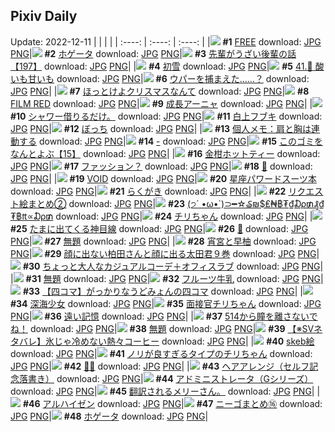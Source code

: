 ## Pixiv Daily
Update: 2022-12-11
|      |      |      |
| :----: | :----: | :----: |
|![](https://pixiv.microyu.workers.dev/c/240x480/img-master/img/2022/12/09/00/00/10/103449092_p0_master1200.jpg) **#1** [FREE](https://www.pixiv.net/artworks/103449092) download: [JPG](https://pixiv.microyu.workers.dev/img-original/img/2022/12/09/00/00/10/103449092_p0.jpg) [PNG](https://pixiv.microyu.workers.dev/img-original/img/2022/12/09/00/00/10/103449092_p0.png)|![](https://pixiv.microyu.workers.dev/c/240x480/img-master/img/2022/12/09/01/01/03/103450979_p0_master1200.jpg) **#2** [ホゲータ](https://www.pixiv.net/artworks/103450979) download: [JPG](https://pixiv.microyu.workers.dev/img-original/img/2022/12/09/01/01/03/103450979_p0.jpg) [PNG](https://pixiv.microyu.workers.dev/img-original/img/2022/12/09/01/01/03/103450979_p0.png)|![](https://pixiv.microyu.workers.dev/c/240x480/img-master/img/2022/12/09/19/02/30/103465749_p0_master1200.jpg) **#3** [先輩がうざい後輩の話【197】](https://www.pixiv.net/artworks/103465749) download: [JPG](https://pixiv.microyu.workers.dev/img-original/img/2022/12/09/19/02/30/103465749_p0.jpg) [PNG](https://pixiv.microyu.workers.dev/img-original/img/2022/12/09/19/02/30/103465749_p0.png)|
|![](https://pixiv.microyu.workers.dev/c/240x480/img-master/img/2022/12/09/00/00/05/103449051_p0_master1200.jpg) **#4** [初雪](https://www.pixiv.net/artworks/103449051) download: [JPG](https://pixiv.microyu.workers.dev/img-original/img/2022/12/09/00/00/05/103449051_p0.jpg) [PNG](https://pixiv.microyu.workers.dev/img-original/img/2022/12/09/00/00/05/103449051_p0.png)|![](https://pixiv.microyu.workers.dev/c/240x480/img-master/img/2022/12/09/00/00/15/103449133_p0_master1200.jpg) **#5** [41.🔮 酸いも甘いも](https://www.pixiv.net/artworks/103449133) download: [JPG](https://pixiv.microyu.workers.dev/img-original/img/2022/12/09/00/00/15/103449133_p0.jpg) [PNG](https://pixiv.microyu.workers.dev/img-original/img/2022/12/09/00/00/15/103449133_p0.png)|![](https://pixiv.microyu.workers.dev/c/240x480/img-master/img/2022/12/10/00/14/49/103475499_p0_master1200.jpg) **#6** [ウパーを捕まえた……？](https://www.pixiv.net/artworks/103475499) download: [JPG](https://pixiv.microyu.workers.dev/img-original/img/2022/12/10/00/14/49/103475499_p0.jpg) [PNG](https://pixiv.microyu.workers.dev/img-original/img/2022/12/10/00/14/49/103475499_p0.png)|
|![](https://pixiv.microyu.workers.dev/c/240x480/img-master/img/2022/12/09/07/30/01/103455756_p0_master1200.jpg) **#7** [ほっとけよクリスマスなんて](https://www.pixiv.net/artworks/103455756) download: [JPG](https://pixiv.microyu.workers.dev/img-original/img/2022/12/09/07/30/01/103455756_p0.jpg) [PNG](https://pixiv.microyu.workers.dev/img-original/img/2022/12/09/07/30/01/103455756_p0.png)|![](https://pixiv.microyu.workers.dev/c/240x480/img-master/img/2022/12/09/13/43/23/103460203_p0_master1200.jpg) **#8** [FILM RED](https://www.pixiv.net/artworks/103460203) download: [JPG](https://pixiv.microyu.workers.dev/img-original/img/2022/12/09/13/43/23/103460203_p0.jpg) [PNG](https://pixiv.microyu.workers.dev/img-original/img/2022/12/09/13/43/23/103460203_p0.png)|![](https://pixiv.microyu.workers.dev/c/240x480/img-master/img/2022/12/09/02/42/50/103452887_p0_master1200.jpg) **#9** [成長アーニャ](https://www.pixiv.net/artworks/103452887) download: [JPG](https://pixiv.microyu.workers.dev/img-original/img/2022/12/09/02/42/50/103452887_p0.jpg) [PNG](https://pixiv.microyu.workers.dev/img-original/img/2022/12/09/02/42/50/103452887_p0.png)|
|![](https://pixiv.microyu.workers.dev/c/240x480/img-master/img/2022/12/09/09/48/11/103457142_p0_master1200.jpg) **#10** [シャワー借りるだけ。](https://www.pixiv.net/artworks/103457142) download: [JPG](https://pixiv.microyu.workers.dev/img-original/img/2022/12/09/09/48/11/103457142_p0.jpg) [PNG](https://pixiv.microyu.workers.dev/img-original/img/2022/12/09/09/48/11/103457142_p0.png)|![](https://pixiv.microyu.workers.dev/c/240x480/img-master/img/2022/12/09/00/24/18/103449182_p0_master1200.jpg) **#11** [白上フブキ](https://www.pixiv.net/artworks/103449182) download: [JPG](https://pixiv.microyu.workers.dev/img-original/img/2022/12/09/00/24/18/103449182_p0.jpg) [PNG](https://pixiv.microyu.workers.dev/img-original/img/2022/12/09/00/24/18/103449182_p0.png)|![](https://pixiv.microyu.workers.dev/c/240x480/img-master/img/2022/12/09/01/55/32/103452146_p0_master1200.jpg) **#12** [ぼっち](https://www.pixiv.net/artworks/103452146) download: [JPG](https://pixiv.microyu.workers.dev/img-original/img/2022/12/09/01/55/32/103452146_p0.jpg) [PNG](https://pixiv.microyu.workers.dev/img-original/img/2022/12/09/01/55/32/103452146_p0.png)|
|![](https://pixiv.microyu.workers.dev/c/240x480/img-master/img/2022/12/10/08/00/02/103482151_p0_master1200.jpg) **#13** [個人メモ：肩と胸は連動する](https://www.pixiv.net/artworks/103482151) download: [JPG](https://pixiv.microyu.workers.dev/img-original/img/2022/12/10/08/00/02/103482151_p0.jpg) [PNG](https://pixiv.microyu.workers.dev/img-original/img/2022/12/10/08/00/02/103482151_p0.png)|![](https://pixiv.microyu.workers.dev/c/240x480/img-master/img/2022/12/10/00/00/15/103474796_p0_master1200.jpg) **#14** [-](https://www.pixiv.net/artworks/103474796) download: [JPG](https://pixiv.microyu.workers.dev/img-original/img/2022/12/10/00/00/15/103474796_p0.jpg) [PNG](https://pixiv.microyu.workers.dev/img-original/img/2022/12/10/00/00/15/103474796_p0.png)|![](https://pixiv.microyu.workers.dev/c/240x480/img-master/img/2022/12/10/12/38/47/103486333_p0_master1200.jpg) **#15** [このゴミをなんとよぶ【15】](https://www.pixiv.net/artworks/103486333) download: [JPG](https://pixiv.microyu.workers.dev/img-original/img/2022/12/10/12/38/47/103486333_p0.jpg) [PNG](https://pixiv.microyu.workers.dev/img-original/img/2022/12/10/12/38/47/103486333_p0.png)|
|![](https://pixiv.microyu.workers.dev/c/240x480/img-master/img/2022/12/09/20/30/02/103468126_p0_master1200.jpg) **#16** [金柑ホットティー](https://www.pixiv.net/artworks/103468126) download: [JPG](https://pixiv.microyu.workers.dev/img-original/img/2022/12/09/20/30/02/103468126_p0.jpg) [PNG](https://pixiv.microyu.workers.dev/img-original/img/2022/12/09/20/30/02/103468126_p0.png)|![](https://pixiv.microyu.workers.dev/c/240x480/img-master/img/2022/12/09/18/56/23/103465531_p0_master1200.jpg) **#17** [ファッション？](https://www.pixiv.net/artworks/103465531) download: [JPG](https://pixiv.microyu.workers.dev/img-original/img/2022/12/09/18/56/23/103465531_p0.jpg) [PNG](https://pixiv.microyu.workers.dev/img-original/img/2022/12/09/18/56/23/103465531_p0.png)|![](https://pixiv.microyu.workers.dev/c/240x480/img-master/img/2022/12/09/15/24/08/103461688_p0_master1200.jpg) **#18** [🍑](https://www.pixiv.net/artworks/103461688) download: [JPG](https://pixiv.microyu.workers.dev/img-original/img/2022/12/09/15/24/08/103461688_p0.jpg) [PNG](https://pixiv.microyu.workers.dev/img-original/img/2022/12/09/15/24/08/103461688_p0.png)|
|![](https://pixiv.microyu.workers.dev/c/240x480/img-master/img/2022/12/10/19/30/01/103495265_p0_master1200.jpg) **#19** [VOID](https://www.pixiv.net/artworks/103495265) download: [JPG](https://pixiv.microyu.workers.dev/img-original/img/2022/12/10/19/30/01/103495265_p0.jpg) [PNG](https://pixiv.microyu.workers.dev/img-original/img/2022/12/10/19/30/01/103495265_p0.png)|![](https://pixiv.microyu.workers.dev/c/240x480/img-master/img/2022/12/09/00/00/12/103449116_p0_master1200.jpg) **#20** [星座パワードスーツ本](https://www.pixiv.net/artworks/103449116) download: [JPG](https://pixiv.microyu.workers.dev/img-original/img/2022/12/09/00/00/12/103449116_p0.jpg) [PNG](https://pixiv.microyu.workers.dev/img-original/img/2022/12/09/00/00/12/103449116_p0.png)|![](https://pixiv.microyu.workers.dev/c/240x480/img-master/img/2022/12/09/00/00/03/103449030_p0_master1200.jpg) **#21** [らくがき](https://www.pixiv.net/artworks/103449030) download: [JPG](https://pixiv.microyu.workers.dev/img-original/img/2022/12/09/00/00/03/103449030_p0.jpg) [PNG](https://pixiv.microyu.workers.dev/img-original/img/2022/12/09/00/00/03/103449030_p0.png)|
|![](https://pixiv.microyu.workers.dev/c/240x480/img-master/img/2022/12/09/13/21/48/103459872_p0_master1200.jpg) **#22** [リクエスト絵まとめ②](https://www.pixiv.net/artworks/103459872) download: [JPG](https://pixiv.microyu.workers.dev/img-original/img/2022/12/09/13/21/48/103459872_p0.jpg) [PNG](https://pixiv.microyu.workers.dev/img-original/img/2022/12/09/13/21/48/103459872_p0.png)|![](https://pixiv.microyu.workers.dev/c/240x480/img-master/img/2022/12/09/00/05/38/103449401_p0_master1200.jpg) **#23** [(੭´ •ω•`)⊃━☆₷₪$₤₦฿₮₫₯₥₰₫₮฿₶∝₯₥](https://www.pixiv.net/artworks/103449401) download: [JPG](https://pixiv.microyu.workers.dev/img-original/img/2022/12/09/00/05/38/103449401_p0.jpg) [PNG](https://pixiv.microyu.workers.dev/img-original/img/2022/12/09/00/05/38/103449401_p0.png)|![](https://pixiv.microyu.workers.dev/c/240x480/img-master/img/2022/12/09/08/08/38/103456140_p0_master1200.jpg) **#24** [チリちゃん](https://www.pixiv.net/artworks/103456140) download: [JPG](https://pixiv.microyu.workers.dev/img-original/img/2022/12/09/08/08/38/103456140_p0.jpg) [PNG](https://pixiv.microyu.workers.dev/img-original/img/2022/12/09/08/08/38/103456140_p0.png)|
|![](https://pixiv.microyu.workers.dev/c/240x480/img-master/img/2022/12/09/00/01/32/103449264_p0_master1200.jpg) **#25** [たまに出てくる神目線](https://www.pixiv.net/artworks/103449264) download: [JPG](https://pixiv.microyu.workers.dev/img-original/img/2022/12/09/00/01/32/103449264_p0.jpg) [PNG](https://pixiv.microyu.workers.dev/img-original/img/2022/12/09/00/01/32/103449264_p0.png)|![](https://pixiv.microyu.workers.dev/c/240x480/img-master/img/2022/12/09/00/00/11/103449101_p0_master1200.jpg) **#26** [🐩](https://www.pixiv.net/artworks/103449101) download: [JPG](https://pixiv.microyu.workers.dev/img-original/img/2022/12/09/00/00/11/103449101_p0.jpg) [PNG](https://pixiv.microyu.workers.dev/img-original/img/2022/12/09/00/00/11/103449101_p0.png)|![](https://pixiv.microyu.workers.dev/c/240x480/img-master/img/2022/12/09/00/00/12/103449111_p0_master1200.jpg) **#27** [無題](https://www.pixiv.net/artworks/103449111) download: [JPG](https://pixiv.microyu.workers.dev/img-original/img/2022/12/09/00/00/12/103449111_p0.jpg) [PNG](https://pixiv.microyu.workers.dev/img-original/img/2022/12/09/00/00/12/103449111_p0.png)|
|![](https://pixiv.microyu.workers.dev/c/240x480/img-master/img/2022/12/09/01/28/26/103451604_p0_master1200.jpg) **#28** [宵宮と早柚](https://www.pixiv.net/artworks/103451604) download: [JPG](https://pixiv.microyu.workers.dev/img-original/img/2022/12/09/01/28/26/103451604_p0.jpg) [PNG](https://pixiv.microyu.workers.dev/img-original/img/2022/12/09/01/28/26/103451604_p0.png)|![](https://pixiv.microyu.workers.dev/c/240x480/img-master/img/2022/12/09/16/49/04/103462900_p0_master1200.jpg) **#29** [顔に出ない柏田さんと顔に出る太田君９巻](https://www.pixiv.net/artworks/103462900) download: [JPG](https://pixiv.microyu.workers.dev/img-original/img/2022/12/09/16/49/04/103462900_p0.jpg) [PNG](https://pixiv.microyu.workers.dev/img-original/img/2022/12/09/16/49/04/103462900_p0.png)|![](https://pixiv.microyu.workers.dev/c/240x480/img-master/img/2022/12/09/13/11/08/103459744_p0_master1200.jpg) **#30** [ちょっと大人なカジュアルコーデ＋オフィスラブ](https://www.pixiv.net/artworks/103459744) download: [JPG](https://pixiv.microyu.workers.dev/img-original/img/2022/12/09/13/11/08/103459744_p0.jpg) [PNG](https://pixiv.microyu.workers.dev/img-original/img/2022/12/09/13/11/08/103459744_p0.png)|
|![](https://pixiv.microyu.workers.dev/c/240x480/img-master/img/2022/12/09/21/28/49/103469848_p0_master1200.jpg) **#31** [無題](https://www.pixiv.net/artworks/103469848) download: [JPG](https://pixiv.microyu.workers.dev/img-original/img/2022/12/09/21/28/49/103469848_p0.jpg) [PNG](https://pixiv.microyu.workers.dev/img-original/img/2022/12/09/21/28/49/103469848_p0.png)|![](https://pixiv.microyu.workers.dev/c/240x480/img-master/img/2022/12/10/22/15/50/103500377_p0_master1200.jpg) **#32** [フルーツ牛乳](https://www.pixiv.net/artworks/103500377) download: [JPG](https://pixiv.microyu.workers.dev/img-original/img/2022/12/10/22/15/50/103500377_p0.jpg) [PNG](https://pixiv.microyu.workers.dev/img-original/img/2022/12/10/22/15/50/103500377_p0.png)|![](https://pixiv.microyu.workers.dev/c/240x480/img-master/img/2022/12/09/19/23/55/103466255_p0_master1200.jpg) **#33** [【四コマ】がっかりなうどみょんの四コマ](https://www.pixiv.net/artworks/103466255) download: [JPG](https://pixiv.microyu.workers.dev/img-original/img/2022/12/09/19/23/55/103466255_p0.jpg) [PNG](https://pixiv.microyu.workers.dev/img-original/img/2022/12/09/19/23/55/103466255_p0.png)|
|![](https://pixiv.microyu.workers.dev/c/240x480/img-master/img/2022/12/09/17/09/04/103463248_p0_master1200.jpg) **#34** [深海少女](https://www.pixiv.net/artworks/103463248) download: [JPG](https://pixiv.microyu.workers.dev/img-original/img/2022/12/09/17/09/04/103463248_p0.jpg) [PNG](https://pixiv.microyu.workers.dev/img-original/img/2022/12/09/17/09/04/103463248_p0.png)|![](https://pixiv.microyu.workers.dev/c/240x480/img-master/img/2022/12/09/18/02/29/103464342_p0_master1200.jpg) **#35** [面接官チリちゃん](https://www.pixiv.net/artworks/103464342) download: [JPG](https://pixiv.microyu.workers.dev/img-original/img/2022/12/09/18/02/29/103464342_p0.jpg) [PNG](https://pixiv.microyu.workers.dev/img-original/img/2022/12/09/18/02/29/103464342_p0.png)|![](https://pixiv.microyu.workers.dev/c/240x480/img-master/img/2022/12/09/00/00/03/103449029_p0_master1200.jpg) **#36** [遠い記憶](https://www.pixiv.net/artworks/103449029) download: [JPG](https://pixiv.microyu.workers.dev/img-original/img/2022/12/09/00/00/03/103449029_p0.jpg) [PNG](https://pixiv.microyu.workers.dev/img-original/img/2022/12/09/00/00/03/103449029_p0.png)|
|![](https://pixiv.microyu.workers.dev/c/240x480/img-master/img/2022/12/10/00/00/29/103474888_p0_master1200.jpg) **#37** [514から瞳を離さないでね！](https://www.pixiv.net/artworks/103474888) download: [JPG](https://pixiv.microyu.workers.dev/img-original/img/2022/12/10/00/00/29/103474888_p0.jpg) [PNG](https://pixiv.microyu.workers.dev/img-original/img/2022/12/10/00/00/29/103474888_p0.png)|![](https://pixiv.microyu.workers.dev/c/240x480/img-master/img/2022/12/09/00/33/06/103450261_p0_master1200.jpg) **#38** [無題](https://www.pixiv.net/artworks/103450261) download: [JPG](https://pixiv.microyu.workers.dev/img-original/img/2022/12/09/00/33/06/103450261_p0.jpg) [PNG](https://pixiv.microyu.workers.dev/img-original/img/2022/12/09/00/33/06/103450261_p0.png)|![](https://pixiv.microyu.workers.dev/c/240x480/img-master/img/2022/12/10/20/25/33/103496929_p0_master1200.jpg) **#39** [【※SVネタバレ】氷じゃ冷めない熱々コーヒー](https://www.pixiv.net/artworks/103496929) download: [JPG](https://pixiv.microyu.workers.dev/img-original/img/2022/12/10/20/25/33/103496929_p0.jpg) [PNG](https://pixiv.microyu.workers.dev/img-original/img/2022/12/10/20/25/33/103496929_p0.png)|
|![](https://pixiv.microyu.workers.dev/c/240x480/img-master/img/2022/12/09/23/35/10/103473925_p0_master1200.jpg) **#40** [skeb絵](https://www.pixiv.net/artworks/103473925) download: [JPG](https://pixiv.microyu.workers.dev/img-original/img/2022/12/09/23/35/10/103473925_p0.jpg) [PNG](https://pixiv.microyu.workers.dev/img-original/img/2022/12/09/23/35/10/103473925_p0.png)|![](https://pixiv.microyu.workers.dev/c/240x480/img-master/img/2022/12/10/03/40/40/103479594_p0_master1200.jpg) **#41** [ノリが良すぎるタイプのチリちゃん](https://www.pixiv.net/artworks/103479594) download: [JPG](https://pixiv.microyu.workers.dev/img-original/img/2022/12/10/03/40/40/103479594_p0.jpg) [PNG](https://pixiv.microyu.workers.dev/img-original/img/2022/12/10/03/40/40/103479594_p0.png)|![](https://pixiv.microyu.workers.dev/c/240x480/img-master/img/2022/12/10/00/00/02/103474689_p0_master1200.jpg) **#42** [🔪🌹](https://www.pixiv.net/artworks/103474689) download: [JPG](https://pixiv.microyu.workers.dev/img-original/img/2022/12/10/00/00/02/103474689_p0.jpg) [PNG](https://pixiv.microyu.workers.dev/img-original/img/2022/12/10/00/00/02/103474689_p0.png)|
|![](https://pixiv.microyu.workers.dev/c/240x480/img-master/img/2022/12/10/01/09/46/103477004_p0_master1200.jpg) **#43** [ヘアアレンジ（セルフ記念落書き）](https://www.pixiv.net/artworks/103477004) download: [JPG](https://pixiv.microyu.workers.dev/img-original/img/2022/12/10/01/09/46/103477004_p0.jpg) [PNG](https://pixiv.microyu.workers.dev/img-original/img/2022/12/10/01/09/46/103477004_p0.png)|![](https://pixiv.microyu.workers.dev/c/240x480/img-master/img/2022/12/09/00/00/06/103449057_p0_master1200.jpg) **#44** [アドミニストレータ（Gシリーズ）](https://www.pixiv.net/artworks/103449057) download: [JPG](https://pixiv.microyu.workers.dev/img-original/img/2022/12/09/00/00/06/103449057_p0.jpg) [PNG](https://pixiv.microyu.workers.dev/img-original/img/2022/12/09/00/00/06/103449057_p0.png)|![](https://pixiv.microyu.workers.dev/c/240x480/img-master/img/2022/12/09/19/30/52/103466456_p0_master1200.jpg) **#45** [翻訳されるメリーさん。](https://www.pixiv.net/artworks/103466456) download: [JPG](https://pixiv.microyu.workers.dev/img-original/img/2022/12/09/19/30/52/103466456_p0.jpg) [PNG](https://pixiv.microyu.workers.dev/img-original/img/2022/12/09/19/30/52/103466456_p0.png)|
|![](https://pixiv.microyu.workers.dev/c/240x480/img-master/img/2022/12/09/21/07/39/103469273_p0_master1200.jpg) **#46** [アルハイゼン](https://www.pixiv.net/artworks/103469273) download: [JPG](https://pixiv.microyu.workers.dev/img-original/img/2022/12/09/21/07/39/103469273_p0.jpg) [PNG](https://pixiv.microyu.workers.dev/img-original/img/2022/12/09/21/07/39/103469273_p0.png)|![](https://pixiv.microyu.workers.dev/c/240x480/img-master/img/2022/12/10/00/11/29/103475393_p0_master1200.jpg) **#47** [ニーゴまとめ⑯](https://www.pixiv.net/artworks/103475393) download: [JPG](https://pixiv.microyu.workers.dev/img-original/img/2022/12/10/00/11/29/103475393_p0.jpg) [PNG](https://pixiv.microyu.workers.dev/img-original/img/2022/12/10/00/11/29/103475393_p0.png)|![](https://pixiv.microyu.workers.dev/c/240x480/img-master/img/2022/12/09/13/10/32/103459734_p0_master1200.jpg) **#48** [ホゲータ](https://www.pixiv.net/artworks/103459734) download: [JPG](https://pixiv.microyu.workers.dev/img-original/img/2022/12/09/13/10/32/103459734_p0.jpg) [PNG](https://pixiv.microyu.workers.dev/img-original/img/2022/12/09/13/10/32/103459734_p0.png)|
